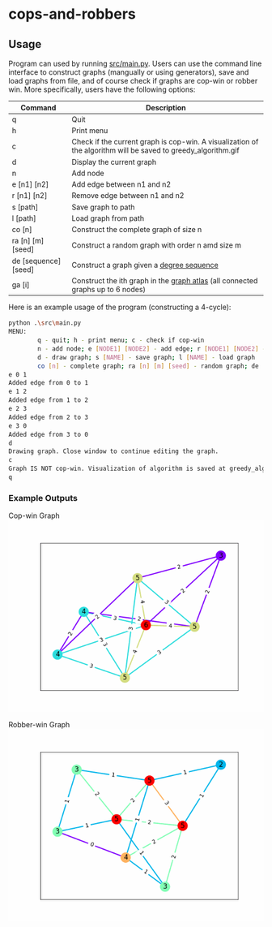 # cops-and-robbers
## Usage
Program can used by running [src/main.py](src/main.py). Users can use the command line interface to construct graphs (mangually or using generators), save and load graphs from file, and of course check if graphs are cop-win or robber win. More specifically, users have the following options:

| Command | Description |
|---|---|
| q | Quit |
| h | Print menu |
| c | Check if the current graph is cop-win. A visualization of the algorithm will be saved to greedy_algorithm.gif|
| d | Display the current graph |
| n | Add node |
| e [n1] [n2] | Add edge between n1 and n2 |
| r [n1] [n2] | Remove edge between n1 and n2 |
| s [path] | Save graph to path |
| l [path] | Load graph from path |
| co [n] | Construct the complete graph of size n |
| ra [n] [m] [seed] | Construct a random graph with order n amd size m |
| de [sequence] [seed] | Construct a graph given a [degree sequence](https://networkx.org/documentation/stable/auto_examples/graph/plot_degree_sequence.html) |
| ga [i] | Construct the ith graph in the [graph atlas](https://networkx.org/documentation/stable/auto_examples/graphviz_layout/plot_atlas.html) (all connected graphs up to 6 nodes) |

Here is an example usage of the program (constructing a 4-cycle):
```bash
python .\src\main.py
MENU:
        q - quit; h - print menu; c - check if cop-win
        n - add node; e [NODE1] [NODE2] - add edge; r [NODE1] [NODE2] - remove edge
        d - draw graph; s [NAME] - save graph; l [NAME] - load graph
        co [n] - complete graph; ra [n] [m] [seed] - random graph; de [sequence] [seed] - degree sequence; ga [i] - graph atlas
e 0 1
Added edge from 0 to 1
e 1 2
Added edge from 1 to 2
e 2 3
Added edge from 2 to 3
e 3 0
Added edge from 3 to 0
d
Drawing graph. Close window to continue editing the graph.
c
Graph IS NOT cop-win. Visualization of algorithm is saved at greedy_algorithm.gif
q
```

### Example Outputs
Cop-win Graph  
![cop_win_gif](gifs/cop_win.gif)

Robber-win Graph  
![robber_win_gif](gifs/robber_win.gif)
